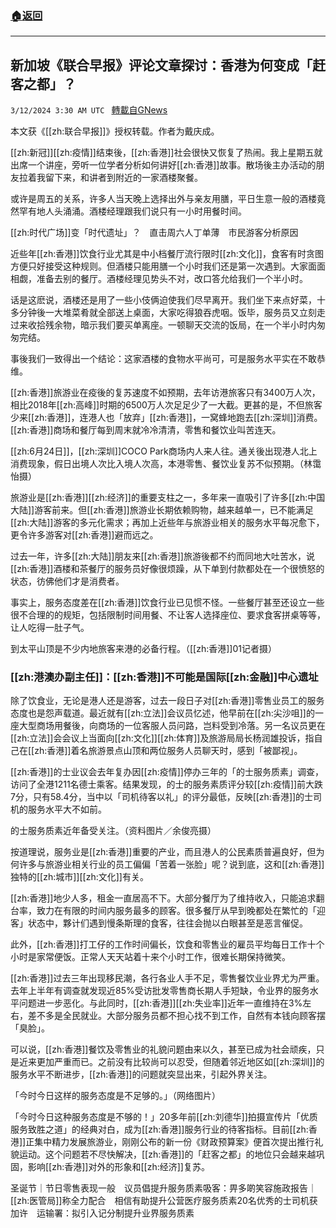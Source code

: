 ###  [:house:返回](README.md)
---


## 新加坡《联合早报》评论文章探讨：香港为何变成「赶客之都」？
`3/12/2024 3:30 AM UTC ` [轉載自GNews](https://gnews.org/articles/2386112)

本文获《[[zh:联合早报]]》授权转载。作者为戴庆成。

[[zh:新冠]][[zh:疫情]]结束後，[[zh:香港]]社会很快又恢复了热闹。我上星期五就出席一个讲座，旁听一位学者分析如何讲好[[zh:香港]]故事。散场後主办活动的朋友拉着我留下来，和讲者到附近的一家酒楼聚餐。

或许是周五的关系，许多人当天晚上选择出外与亲友用膳，平日生意一般的酒楼竟然罕有地人头涌涌。酒楼经理跟我们说只有一小时用餐时间。

[[zh:时代广场]]变「时代遗址」？　直击周六人丁单薄　市民游客分析原因

近些年[[zh:香港]]饮食行业尤其是中小档餐厅流行限时[[zh:文化]]，食客有时贪图方便只好接受这种规则。但酒楼只能用膳一个小时我们还是第一次遇到。大家面面相觑，准备去别的餐厅。酒楼经理见势头不对，改口答允给我们一个半小时。

话是这麽说，酒楼还是用了一些小伎俩迫使我们尽早离开。我们坐下来点好菜，十多分钟後一大堆菜肴就全部送上桌面，大家吃得狼吞虎咽。饭毕，服务员又立刻走过来收拾残余物，暗示我们要买单离座。一顿聊天交流的饭局，在一个半小时内匆匆完结。

事後我们一致得出一个结论：这家酒楼的食物水平尚可，可是服务水平实在不敢恭维。

[[zh:香港]]旅游业在疫後的复苏速度不如预期，去年访港旅客只有3400万人次，相比2018年[[zh:高峰]]时期的6500万人次足足少了一大截。更甚的是，不但旅客少来[[zh:香港]]，连港人也「放弃」[[zh:香港]]，一窝蜂地跑去[[zh:深圳]]消费。[[zh:香港]]商场和餐厅每到周末就冷冷清清，零售和餐饮业叫苦连天。

[[zh:6月24日]]，[[zh:深圳]]COCO Park商场内人来人往。通关後出现港人北上消费现象，假日出境人次比入境人次高，本港零售、餐饮业复苏不似预期。（林霭怡摄）

旅游业是[[zh:香港]][[zh:经济]]的重要支柱之一，多年来一直吸引了许多[[zh:中国大陆]]游客前来。但[[zh:香港]]旅游业长期依赖购物，越来越单一，已不能满足[[zh:大陆]]游客的多元化需求；再加上近些年与旅游业相关的服务水平每况愈下，更令许多游客对[[zh:香港]]避而远之。

过去一年，许多[[zh:大陆]]朋友来[[zh:香港]]旅游後都不约而同地大吐苦水，说[[zh:香港]]酒楼和茶餐厅的服务员好像很烦躁，从下单到付款都处在一个很愤怒的状态，彷佛他们才是消费者。

事实上，服务态度差在[[zh:香港]]饮食行业已见惯不怪。一些餐厅甚至还设立一些很不合理的的规矩，包括限制时间用餐、不让客人选择座位、要求食客拼桌等等，让人吃得一肚子气。

到太平山顶是不少内地旅客来港的必备行程。（[[zh:香港]]01记者摄）

### [[zh:港澳办副主任]]：[[zh:香港]]不可能是国际[[zh:金融]]中心遗址

除了饮食业，无论是港人还是游客，过去一段日子对[[zh:香港]]零售业员工的服务态度也是怨声载道。最近就有[[zh:立法]]会议员忆述，他早前在[[zh:尖沙咀]]的一座大型商场用餐後，向商场的一位客服人员问路，岂料受到冷落。另一名议员更在[[zh:立法]]会会议上当面向[[zh:文化]][[zh:体育]]及旅游局局长杨润雄投诉，指自己在[[zh:香港]]着名旅游景点山顶和两位服务人员聊天时，感到「被鄙视」。

[[zh:香港]]的士业议会去年复办因[[zh:疫情]]停办三年的「的士服务质素」调查，访问了全港1211名德士乘客。结果发现，的士的服务素质评分较[[zh:疫情]]前大跌7分，只有58.4分，当中以「司机待客以礼」的评分最低，反映[[zh:香港]]的士司机的服务水平大不如前。

的士服务质素近年备受关注。（资料图片／余俊亮摄）

按道理说，服务业是[[zh:香港]]重要的产业，而且港人的公民素质普遍良好，但为何许多与旅游业相关行业的员工偏偏「苦着一张脸」呢？说到底，这和[[zh:香港]]独特的[[zh:城市]][[zh:文化]]有关。

[[zh:香港]]地少人多，租金一直居高不下。大部分餐厅为了维持收入，只能追求翻台率，致力在有限的时间内服务最多的顾客。很多餐厅从早到晚都处在繁忙的「迎客」状态中，夥计们遇到慢条斯理的食客，往往会抛以白眼甚至是恶言催促。

此外，[[zh:香港]]打工仔的工作时间偏长，饮食和零售业的雇员平均每日工作十个小时是家常便饭。正常人天天站着十来个小时工作，很难长期保持微笑。

[[zh:香港]]过去三年出现移民潮，各行各业人手不足，零售餐饮业业界尤为严重。去年上半年有调查就发现近85%受访批发零售商长期人手短缺，令业界的服务水平问题进一步恶化。与此同时，[[zh:香港]][[zh:失业率]]近年一直维持在3%左右，差不多是全民就业。大部分服务员都不担心找不到工作，自然有本钱向顾客摆「臭脸」。

可以说，[[zh:香港]]餐饮及零售业的礼貌问题由来以久，甚至已成为社会顽疾，只是近来更加严重而已。之前没有比较尚可以忍受，但随着邻近地区如[[zh:深圳]]的服务水平不断进步，[[zh:香港]]的问题就突显出来，引起外界关注。

「今时今日这样的服务态度是不足够的。」（网络图片）

「今时今日这种服务态度是不够的！」20多年前[[zh:刘德华]]拍摄宣传片「优质服务致胜之道」的经典对白，成为[[zh:香港]]服务行业的待客指标。目前[[zh:香港]]正集中精力发展旅游业，刚刚公布的新一份《财政预算案》便首次提出推行礼貌运动。这个问题若不尽快解决，[[zh:香港]]的「赶客之都」的地位只会越来越巩固，影响[[zh:香港]]对外的形象和[[zh:经济]]复苏。

圣诞节｜节日零售表现一般　议员倡提升服务质素吸客：畀多啲笑容施政报告｜[[zh:医管局]]称全力配合　相信有助提升公营医疗服务质素20名优秀的士司机获加许　运输署：拟引入记分制提升业界服务质素
